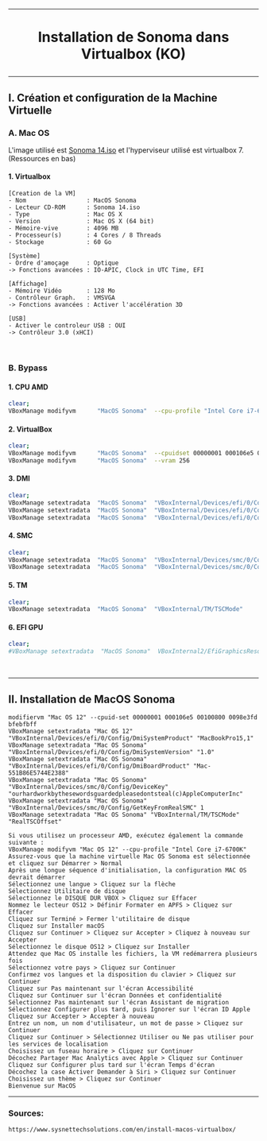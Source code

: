 --------------------------------------------------------------------------------------------------------------
# <p align='center'> Installation de Sonoma dans Virtualbox (KO) </p>

--------------------------------------------------------------------------------------------------------------
## I. Création et configuration de la Machine Virtuelle
### A. Mac OS
L'image utilisé est [Sonoma 14.iso](https://archive.org/details/macOS-X-images) et l'hyperviseur utilisé est virtualbox 7. (Ressources en bas)
#### 1. Virtualbox
```
[Creation de la VM]
- Nom                 : MacOS Sonoma
- Lecteur CD-ROM      : Sonoma 14.iso
- Type                : Mac OS X
- Version             : Mac OS X (64 bit)
- Mémoire-vive        : 4096 MB
- Processeur(s)       : 4 Cores / 8 Threads
- Stockage            : 60 Go

[Système]
- Ordre d'amoçage     : Optique
-> Fonctions avancées : IO-APIC, Clock in UTC Time, EFI

[Affichage]
- Mémoire Vidéo       : 128 Mo
- Contrôleur Graph.   : VMSVGA
-> Fonctions avancées : Activer l'accélération 3D

[USB]
- Activer le controleur USB : OUI
-> Contrôleur 3.0 (xHCI)
```

<br />

### B. Bypass
#### 1. CPU AMD
```bash
clear;
VBoxManage modifyvm      "MacOS Sonoma"  --cpu-profile "Intel Core i7-6700K"
```

#### 2. VirtualBox
```bash
clear;
VBoxManage modifyvm      "MacOS Sonoma"  --cpuidset 00000001 000106e5 00100800 0098e3fd bfebfbff
VBoxManage modifyvm      "MacOS Sonoma"  --vram 256
```

#### 3. DMI
```bash
clear;
VBoxManage setextradata  "MacOS Sonoma"  "VBoxInternal/Devices/efi/0/Config/DmiBoardProduct"    "Mac-551B86E5744E2388"
VBoxManage setextradata  "MacOS Sonoma"  "VBoxInternal/Devices/efi/0/Config/DmiSystemProduct"   "MacBookPro15,1"
VBoxManage setextradata  "MacOS Sonoma"  "VBoxInternal/Devices/efi/0/Config/DmiSystemVersion"   "1.0"
```


#### 4. SMC
```bash
clear;
VBoxManage setextradata  "MacOS Sonoma"  "VBoxInternal/Devices/smc/0/Config/DeviceKey"          "ourhardworkbythesewordsguardedpleasedontsteal(c)AppleComputerInc"
VBoxManage setextradata  "MacOS Sonoma"  "VBoxInternal/Devices/smc/0/Config/GetKeyFromRealSMC"  "0"
```

#### 5. TM
```bash
clear;
VBoxManage setextradata  "MacOS Sonoma"  "VBoxInternal/TM/TSCMode"                              "RealTSCOffset"
```

#### 6. EFI GPU
```bash
clear;
#VBoxManage setextradata  "MacOS Sonoma"  VBoxInternal2/EfiGraphicsResolution                    "1920x1080"
```

<br />

--------------------------------------------------------------------------------------------------------------
## II. Installation de MacOS Sonoma
```
modifiervm "Mac OS 12" --cpuid-set 00000001 000106e5 00100800 0098e3fd bfebfbff
VBoxManage setextradata "Mac OS 12" "VBoxInternal/Devices/efi/0/Config/DmiSystemProduct" "MacBookPro15,1"
VBoxManage setextradata "Mac OS Sonoma" "VBoxInternal/Devices/efi/0/Config/DmiSystemVersion" "1.0"
VBoxManage setextradata "Mac OS Sonoma" "VBoxInternal/Devices/efi/0/Config/DmiBoardProduct" "Mac-551B86E5744E2388"
VBoxManage setextradata "Mac OS Sonoma" "VBoxInternal/Devices/smc/0/Config/DeviceKey" "ourhardworkbythesewordsguardedpleasedontsteal(c)AppleComputerInc"
VBoxManage setextradata "Mac OS Sonoma" "VBoxInternal/Devices/smc/0/Config/GetKeyFromRealSMC" 1
VBoxManage setextradata "Mac OS Sonoma" "VBoxInternal/TM/TSCMode" "RealTSCOffset"
```

```
Si vous utilisez un processeur AMD, exécutez également la commande suivante :
VBoxManage modifyvm "Mac OS 12" --cpu-profile "Intel Core i7-6700K"
Assurez-vous que la machine virtuelle Mac OS Sonoma est sélectionnée et cliquez sur Démarrer > Normal
Après une longue séquence d'initialisation, la configuration MAC OS devrait démarrer
Sélectionnez une langue > Cliquez sur la flèche
Sélectionnez Utilitaire de disque
Sélectionnez le DISQUE DUR VBOX > Cliquez sur Effacer
Nommez le lecteur OS12 > Définir Formater en APFS > Cliquez sur Effacer
Cliquez sur Terminé > Fermer l'utilitaire de disque
Cliquez sur Installer macOS
Cliquez sur Continuer > Cliquez sur Accepter > Cliquez à nouveau sur Accepter
Sélectionnez le disque OS12 > Cliquez sur Installer
Attendez que Mac OS installe les fichiers, la VM redémarrera plusieurs fois
Sélectionnez votre pays > Cliquez sur Continuer
Confirmez vos langues et la disposition du clavier > Cliquez sur Continuer
Cliquez sur Pas maintenant sur l'écran Accessibilité
Cliquez sur Continuer sur l'écran Données et confidentialité
Sélectionnez Pas maintenant sur l'écran Assistant de migration
Sélectionnez Configurer plus tard, puis Ignorer sur l'écran ID Apple
Cliquez sur Accepter > Accepter à nouveau
Entrez un nom, un nom d'utilisateur, un mot de passe > Cliquez sur Continuer
Cliquez sur Continuer > Sélectionnez Utiliser ou Ne pas utiliser pour les services de localisation
Choisissez un fuseau horaire > Cliquez sur Continuer
Décochez Partager Mac Analytics avec Apple > Cliquez sur Continuer
Cliquez sur Configurer plus tard sur l'écran Temps d'écran
Décochez la case Activer Demander à Siri > Cliquez sur Continuer
Choisissez un thème > Cliquez sur Continuer
Bienvenue sur MacOS
```

--------------------------------------------------------------------------------------------------------------
### Sources:
```
https://www.sysnettechsolutions.com/en/install-macos-virtualbox/
```

